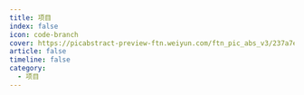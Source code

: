 ```yaml
---
title: 项目
index: false
icon: code-branch
cover: https://picabstract-preview-ftn.weiyun.com/ftn_pic_abs_v3/237a7e3d322885585c84a56381bce3cc11f25550890b7ffc732f5c711170350d592a9b325cff034fcb1d3651ffc2b224?pictype=scale&from=30013&version=3.3.3.3&fname=2024-07-14MXOBg.jpg&size=750
article: false
timeline: false
category:
  - 项目
---
```


<Catalog />
